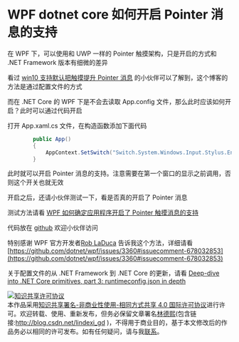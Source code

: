 
# WPF dotnet core 如何开启 Pointer 消息的支持

在 WPF 下，可以使用和 UWP 一样的 Pointer 触摸架构，只是开启的方式和 .NET Framework 版本有细微的差异

<!--more-->


<!-- 发布 -->

看过 [win10 支持默认把触摸提升 Pointer 消息](https://blog.lindexi.com/post/win10-%E6%94%AF%E6%8C%81%E9%BB%98%E8%AE%A4%E6%8A%8A%E8%A7%A6%E6%91%B8%E6%8F%90%E5%8D%87-Pointer-%E6%B6%88%E6%81%AF.html) 的小伙伴可以了解到，这个博客的方法是通过配置文件的方式

而在 .NET Core 的 WPF 下是不会去读取  App.config 文件，那么此时应该如何开启？此时可以通过代码开启

打开 App.xaml.cs 文件，在构造函数添加下面代码

```csharp
        public App()
        {
            AppContext.SetSwitch("Switch.System.Windows.Input.Stylus.EnablePointerSupport", true);
        }
```

此时就可以开启 Pointer 消息的支持。注意需要在第一个窗口的显示之前调用，否则这个开关也就无效

开启之后，还请小伙伴测试一下，看是否真的开启了 Pointer 消息

测试方法请看 [WPF 如何确定应用程序开启了 Pointer 触摸消息的支持](https://blog.lindexi.com/post/WPF-%E5%A6%82%E4%BD%95%E7%A1%AE%E5%AE%9A%E5%BA%94%E7%94%A8%E7%A8%8B%E5%BA%8F%E5%BC%80%E5%90%AF%E4%BA%86-Pointer-%E8%A7%A6%E6%91%B8%E6%B6%88%E6%81%AF%E7%9A%84%E6%94%AF%E6%8C%81.html)

代码放在 [github](https://github.com/lindexi/lindexi_gd/tree/4c87d6d1b73dfa725a37e913c5568333201834af/KemjawyecawDurbahelal) 欢迎小伙伴访问



特别感谢 WPF 官方开发者[Rob LaDuca](https://github.com/rladuca) 告诉我这个方法，详细请看 [https://github.com/dotnet/wpf/issues/3360#issuecomment-678032853](https://github.com/dotnet/wpf/issues/3360#issuecomment-678032853)

关于配置文件的从 .NET Framework 到 .NET Core 的更新，请看 [Deep-dive into .NET Core primitives, part 3: runtimeconfig.json in depth](https://natemcmaster.com/blog/2019/01/09/netcore-primitives-3/#additional-runtime-settings )





<a rel="license" href="http://creativecommons.org/licenses/by-nc-sa/4.0/"><img alt="知识共享许可协议" style="border-width:0" src="https://licensebuttons.net/l/by-nc-sa/4.0/88x31.png" /></a><br />本作品采用<a rel="license" href="http://creativecommons.org/licenses/by-nc-sa/4.0/">知识共享署名-非商业性使用-相同方式共享 4.0 国际许可协议</a>进行许可。欢迎转载、使用、重新发布，但务必保留文章署名[林德熙](http://blog.csdn.net/lindexi_gd)(包含链接:http://blog.csdn.net/lindexi_gd )，不得用于商业目的，基于本文修改后的作品务必以相同的许可发布。如有任何疑问，请与我[联系](mailto:lindexi_gd@163.com)。